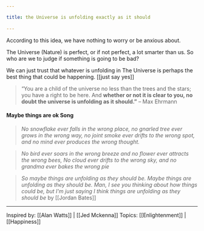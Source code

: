 ```yaml
---
title: the Universe is unfolding exactly as it should 
---
```

According to this idea, we have nothing to worry or be anxious about.

The Universe (Nature) is perfect, or if not perfect, a lot smarter than us. So who are we to judge if something is going to be bad?

We can just trust that whatever is unfolding in The Universe is perhaps the best thing that could be happening. [[just say yes]]

> “You are a child of the universe no less than the trees and the stars; you have a right to be here. And **whether or not it is clear to you, no doubt the universe is unfolding as it should.”** 
> – Max Ehrmann

#### Maybe things are ok Song

> *No snowflake ever falls in the wrong place,
no gnarled tree ever grows in the wrong way,
no joint smoke ever drifts to the wrong spot,
and no mind ever produces the wrong thought.*
 
>*No bird ever soars in the wrong breeze
and no flower ever attracts the wrong bees,
No cloud ever drifts to the wrong sky,
and no grandma ever bakes the wrong pie*
 
> *So maybe things are unfolding as they should be.
Maybe things are unfolding as they should be.
Man, I see you thinking about how things could be, 
but I'm just saying I think things are unfolding as they should be* by [[Jordan Bates]]

-------------------

Inspired by: [[Alan Watts]] | [[Jed Mckenna]]
Topics: [[Enlightenment]] | [[Happiness]]
